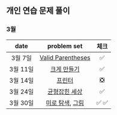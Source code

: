 ## 개인 연습 문제 풀이

### 3월
| date       | problem set          | 체크 |
| :----------: | :--------------------: | :----: |
|3월 7일| [Valid Parentheses](https://leetcode.com/problems/valid-parentheses/) | ✅ |
|3월 11일|[크게 만들기](https://www.acmicpc.net/problem/2812)| ✅ |
|3월 14일|[프린터](https://school.programmers.co.kr/learn/courses/30/lessons/42587)|❎|
|3월 24일|[균형잡힌 세상](https://www.acmicpc.net/problem/4949)| ✅ |
|3월 30일|[미로 탐색](https://www.acmicpc.net/problem/2178), [그림](https://www.acmicpc.net/problem/1926)| ✅  ✅ |
